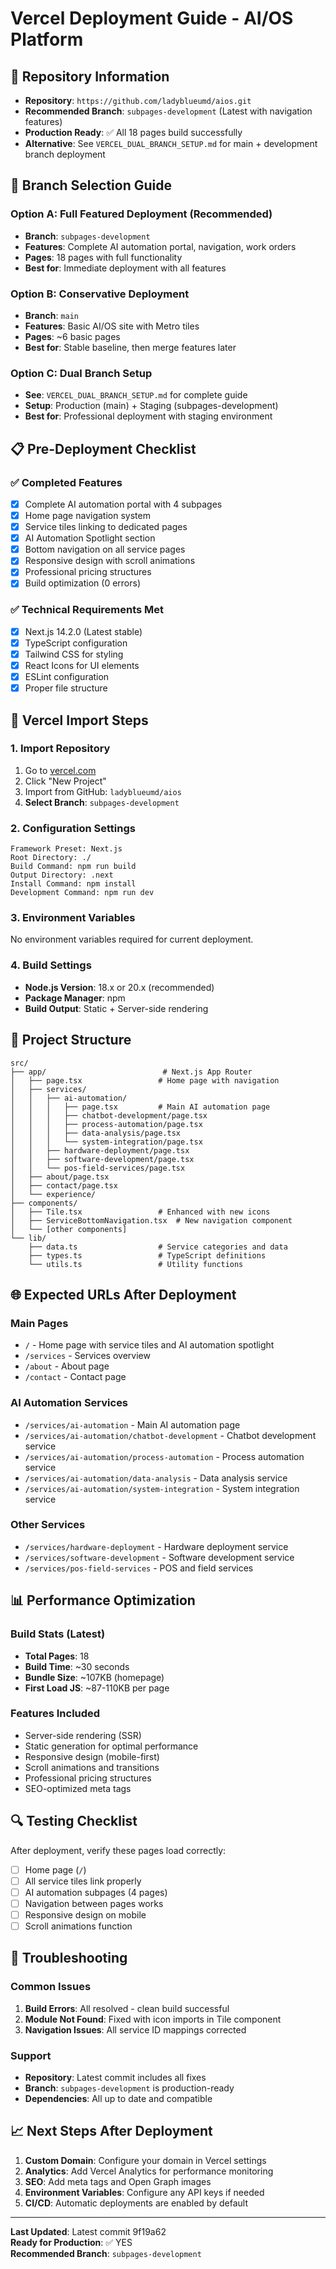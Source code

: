# Vercel Deployment Guide - AI/OS Platform

## 🚀 Repository Information
- **Repository**: `https://github.com/ladyblueumd/aios.git`
- **Recommended Branch**: `subpages-development` (Latest with navigation features)
- **Production Ready**: ✅ All 18 pages build successfully
- **Alternative**: See `VERCEL_DUAL_BRANCH_SETUP.md` for main + development branch deployment

## 🎯 Branch Selection Guide

### **Option A: Full Featured Deployment (Recommended)**
- **Branch**: `subpages-development`
- **Features**: Complete AI automation portal, navigation, work orders
- **Pages**: 18 pages with full functionality
- **Best for**: Immediate deployment with all features

### **Option B: Conservative Deployment**  
- **Branch**: `main`
- **Features**: Basic AI/OS site with Metro tiles
- **Pages**: ~6 basic pages
- **Best for**: Stable baseline, then merge features later

### **Option C: Dual Branch Setup**
- **See**: `VERCEL_DUAL_BRANCH_SETUP.md` for complete guide
- **Setup**: Production (main) + Staging (subpages-development)
- **Best for**: Professional deployment with staging environment

## 📋 Pre-Deployment Checklist

### ✅ Completed Features
- [x] Complete AI automation portal with 4 subpages
- [x] Home page navigation system
- [x] Service tiles linking to dedicated pages
- [x] AI Automation Spotlight section  
- [x] Bottom navigation on all service pages
- [x] Responsive design with scroll animations
- [x] Professional pricing structures
- [x] Build optimization (0 errors)

### ✅ Technical Requirements Met
- [x] Next.js 14.2.0 (Latest stable)
- [x] TypeScript configuration
- [x] Tailwind CSS for styling
- [x] React Icons for UI elements
- [x] ESLint configuration
- [x] Proper file structure

## 🔧 Vercel Import Steps

### 1. Import Repository
1. Go to [vercel.com](https://vercel.com)
2. Click "New Project"
3. Import from GitHub: `ladyblueumd/aios`
4. **Select Branch**: `subpages-development`

### 2. Configuration Settings
```
Framework Preset: Next.js
Root Directory: ./
Build Command: npm run build
Output Directory: .next
Install Command: npm install
Development Command: npm run dev
```

### 3. Environment Variables
No environment variables required for current deployment.

### 4. Build Settings
- **Node.js Version**: 18.x or 20.x (recommended)
- **Package Manager**: npm
- **Build Output**: Static + Server-side rendering

## 📁 Project Structure
```
src/
├── app/                          # Next.js App Router
│   ├── page.tsx                 # Home page with navigation
│   ├── services/
│   │   ├── ai-automation/
│   │   │   ├── page.tsx         # Main AI automation page
│   │   │   ├── chatbot-development/page.tsx
│   │   │   ├── process-automation/page.tsx
│   │   │   ├── data-analysis/page.tsx
│   │   │   └── system-integration/page.tsx
│   │   ├── hardware-deployment/page.tsx
│   │   ├── software-development/page.tsx
│   │   └── pos-field-services/page.tsx
│   ├── about/page.tsx
│   ├── contact/page.tsx
│   └── experience/
├── components/
│   ├── Tile.tsx                 # Enhanced with new icons
│   ├── ServiceBottomNavigation.tsx  # New navigation component
│   └── [other components]
└── lib/
    ├── data.ts                  # Service categories and data
    ├── types.ts                 # TypeScript definitions
    └── utils.ts                 # Utility functions
```

## 🌐 Expected URLs After Deployment

### Main Pages
- `/` - Home page with service tiles and AI automation spotlight
- `/services` - Services overview
- `/about` - About page
- `/contact` - Contact page

### AI Automation Services
- `/services/ai-automation` - Main AI automation page
- `/services/ai-automation/chatbot-development` - Chatbot development service
- `/services/ai-automation/process-automation` - Process automation service
- `/services/ai-automation/data-analysis` - Data analysis service
- `/services/ai-automation/system-integration` - System integration service

### Other Services
- `/services/hardware-deployment` - Hardware deployment service
- `/services/software-development` - Software development service
- `/services/pos-field-services` - POS and field services

## 📊 Performance Optimization

### Build Stats (Latest)
- **Total Pages**: 18
- **Build Time**: ~30 seconds
- **Bundle Size**: ~107KB (homepage)
- **First Load JS**: ~87-110KB per page

### Features Included
- Server-side rendering (SSR)
- Static generation for optimal performance
- Responsive design (mobile-first)
- Scroll animations and transitions
- Professional pricing structures
- SEO-optimized meta tags

## 🔍 Testing Checklist

After deployment, verify these pages load correctly:
- [ ] Home page (`/`)
- [ ] All service tiles link properly
- [ ] AI automation subpages (4 pages)
- [ ] Navigation between pages works
- [ ] Responsive design on mobile
- [ ] Scroll animations function

## 🚨 Troubleshooting

### Common Issues
1. **Build Errors**: All resolved - clean build successful
2. **Module Not Found**: Fixed with icon imports in Tile component
3. **Navigation Issues**: All service ID mappings corrected

### Support
- **Repository**: Latest commit includes all fixes
- **Branch**: `subpages-development` is production-ready
- **Dependencies**: All up to date and compatible

## 📈 Next Steps After Deployment

1. **Custom Domain**: Configure your domain in Vercel settings
2. **Analytics**: Add Vercel Analytics for performance monitoring
3. **SEO**: Add meta tags and Open Graph images
4. **Environment Variables**: Configure any API keys if needed
5. **CI/CD**: Automatic deployments are enabled by default

---

**Last Updated**: Latest commit 9f19a62  
**Ready for Production**: ✅ YES  
**Recommended Branch**: `subpages-development` 